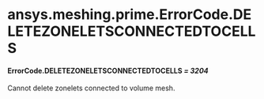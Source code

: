 <a id="ansys-meshing-prime-errorcode-deletezoneletsconnectedtocells"></a>

# ansys.meshing.prime.ErrorCode.DELETEZONELETSCONNECTEDTOCELLS

<a id="ansys.meshing.prime.ErrorCode.DELETEZONELETSCONNECTEDTOCELLS"></a>

#### ErrorCode.DELETEZONELETSCONNECTEDTOCELLS *= 3204*

Cannot delete zonelets connected to volume mesh.

<!-- !! processed by numpydoc !! -->
